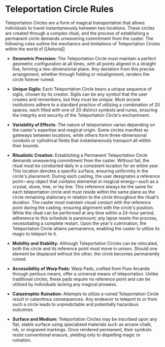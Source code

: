 # Teleportation Circle Rules

Teleportation Circles are a form of magical transportation that allows individuals to travel instantaneously between two locations. These circles are created through a complex ritual, and the process of establishing a permanent circle demands unwavering commitment from the caster. The following rules outline the mechanics and limitations of Teleportation Circles within the world of [[Aeloria]]

- **Geometric Precision:** The Teleportation Circle must maintain a perfect geometric configuration at all times, with all points aligned in a straight line, forming a two-dimensional plane. Any deviation from this precise arrangement, whether through folding or misalignment, renders the circle forever ruined.

- **Unique Sigils:** Each Teleportation Circle bears a unique sequence of sigils, chosen by its creator. Sigils can be any symbol that the user creates and remembers, but they must be unique. Most arcane institutions adhere to a standard practice of utilizing a combination of 20 spaces, each filled with one of 20 distinct symbols and runes, ensuring the integrity and security of the Teleportation Circle's enchantment.

- **Variability of Effects:** The nature of teleportation varies depending on the caster's expertise and magical origin. Some circles manifest as gateways between locations, while others form three-dimensional conduits or cylindrical fields that instantaneously transport all within their bounds.

- **Ritualistic Creation:** Establishing a Permanent Teleportation Circle demands unwavering commitment from the caster. Without fail, the ritual must be conducted daily in a consistent location for an entire year. This location denotes a specific surface, ensuring uniformity in the circle's placement. During each casting, the user designates a reference point—any object that contains elemental or magical energy—such as a crystal, stone, tree, or ley line. This reference always be the same for each teleportation circle and must reside within the same plane as the circle remaining stationary in relation to the circle throughout the ritual's duration. The caster must maintain visual contact with the reference point during the casting, ensuring alignment with the circle's position. While the ritual can be performed at any time within a 24-hour period, adherence to this schedule is paramount; any lapse resets the process, necessitating a complete restart. Upon the year's culmination, the Teleportation Circle attains permanence, enabling the caster to utilize its magic to teleport to it.

- **Mobility and Stability:** Although Teleportation Circles can be relocated, both the circle and its reference point must move in unison. Should one element be displaced without the other, the circle becomes permanently ruined.

- **Accessibility of Warp Pads:** Warp Pads, crafted from Pure Arcanite through perilous means, offer a universal means of teleportation. Unlike traditional circles, these pads require no reference point and can be utilized by individuals lacking any magical prowess.

- **Catastrophic Ruination:** Attempts to utilize a ruined Teleportation Circle result in calamitous consequences. Any endeavor to teleport to or from such a circle leads to unpredictable and potentially hazardous outcomes.

- **Surface and Medium:** Teleportation Circles may be inscribed upon any flat, stable surface using specialized materials such as arcane chalk, ink, or engraved markings. Once rendered permanent, their symbols resist conventional erasure, yielding only to dispelling magic or ruination.

